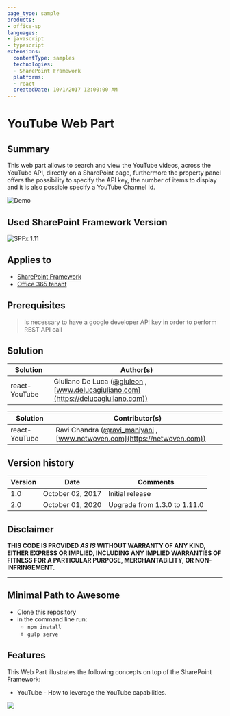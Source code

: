 ```yaml
---
page_type: sample
products:
- office-sp
languages:
- javascript
- typescript
extensions:
  contentType: samples
  technologies:
  - SharePoint Framework
  platforms:
  - react
  createdDate: 10/1/2017 12:00:00 AM
---
```

# YouTube Web Part

## Summary

This web part allows to search and view the YouTube videos, across the YouTube API, directly on a SharePoint page, furthermore the property panel offers the possibility to specify the API key, the number of items to display and it is also possible specify a YouTube Channel Id.

![Demo](./assets/Preview.gif)

## Used SharePoint Framework Version

![SPFx 1.11](https://img.shields.io/badge/version-1.11-green.svg)

## Applies to

* [SharePoint Framework](https://docs.microsoft.com/sharepoint/dev/spfx/sharepoint-framework-overview)
* [Office 365 tenant](https://docs.microsoft.com/sharepoint/dev/spfx/set-up-your-development-environment)

## Prerequisites
 
> Is necessary to have a google developer API key in order to perform REST API call

## Solution

Solution|Author(s)
--------|---------
react-YouTube|Giuliano De Luca ([@giuleon](https://twitter.com/giuleon) , [www.delucagiuliano.com](https://delucagiuliano.com))

Solution|Contributor(s)
--------|---------
react-YouTube|Ravi Chandra ([@ravi_maniyani](https://twitter.com/ravi_maniyani) , [www.netwoven.com](https://netwoven.com))

## Version history

Version|Date|Comments
-------|----|--------
1.0|October 02, 2017|Initial release
2.0|October 01, 2020|Upgrade from 1.3.0 to 1.11.0

## Disclaimer

**THIS CODE IS PROVIDED *AS IS* WITHOUT WARRANTY OF ANY KIND, EITHER EXPRESS OR IMPLIED, INCLUDING ANY IMPLIED WARRANTIES OF FITNESS FOR A PARTICULAR PURPOSE, MERCHANTABILITY, OR NON-INFRINGEMENT.**

---

## Minimal Path to Awesome

- Clone this repository
- in the command line run:
  - `npm install`
  - `gulp serve`

## Features

This Web Part illustrates the following concepts on top of the SharePoint Framework:

- YouTube - How to leverage the YouTube capabilities.

<img src="https://telemetry.sharepointpnp.com/sp-dev-fx-webparts/samples/react-YouTube" />
